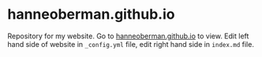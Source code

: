 # hanneoberman.github.io
Repository for my website. Go to [hanneoberman.github.io](https://hanneoberman.github.io/) to view.
Edit left hand side of website in `_config.yml` file, edit right hand side in `index.md` file.
